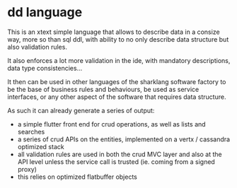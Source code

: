 # dd language

This is an xtext simple language that allows to describe data in a consize way, more so than sql ddl, with ability to no only describe data structure but also validation rules.

It also enforces a lot more validation in the ide, with mandatory descriptions, data type consistencies...

It then can be used in other languages of the sharklang software factory to be the base of business rules and behaviours, be used as service interfaces, or any other aspect of the software that requires data structure.

As such it can already generate a series of output:

- a simple flutter front end for crud operations, as well as lists and searches
- a series of crud APIs on the entities, implemented on a vertx / cassandra optimized stack
- all validation rules are used in both the crud MVC layer and also at the API level unless the service call is trusted (ie. coming from a signed proxy)
- this relies on optimized flatbuffer objects

